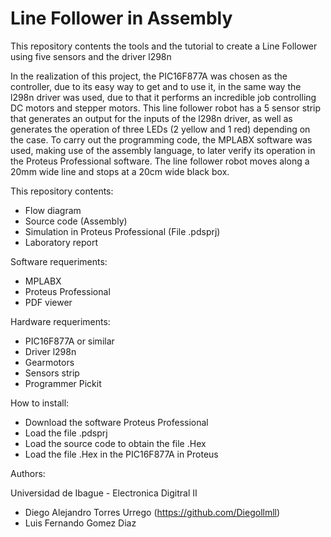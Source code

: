 # Line Follower in Assembly
This repository contents the tools and the tutorial to create a Line Follower using five sensors and the driver l298n

In the realization of this project, the PIC16F877A was chosen as the controller, due to its easy way to get and to use it, in the same way the l298n driver was used, due to that it performs an incredible job controlling DC motors and stepper motors. This line follower robot has a 5 sensor strip that generates an output for the inputs of the l298n driver, as well as generates the operation of three LEDs (2 yellow and 1 red) depending on the case. To carry out the programming code, the MPLABX software was used, making use of the assembly language, to later verify its operation in the Proteus Professional software.
The line follower robot moves along a 20mm wide line and stops at a 20cm wide black box.

This repository contents:

* Flow diagram
* Source code (Assembly)
* Simulation in Proteus Professional (File .pdsprj)
* Laboratory report

Software requeriments:

* MPLABX
* Proteus Professional
* PDF viewer

Hardware requeriments:

* PIC16F877A or similar
* Driver l298n
* Gearmotors
* Sensors strip
* Programmer Pickit

How to install:

* Download the software Proteus Professional
* Load the file .pdsprj
* Load the source code to obtain the file .Hex
* Load the file .Hex in the PIC16F877A in Proteus

Authors:

Universidad de Ibague - Electronica Digitral II

* Diego Alejandro Torres Urrego (https://github.com/Diegollmll)
* Luis Fernando Gomez Diaz

